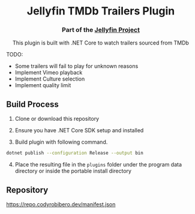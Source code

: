 <h1 align="center">Jellyfin TMDb Trailers Plugin</h1>
<h3 align="center">Part of the <a href="https://jellyfin.media">Jellyfin Project</a></h3>

<p align="center">
This plugin is built with .NET Core to watch trailers sourced from TMDb
</p>

TODO:
- Some trailers will fail to play for unknown reasons
- Implement Vimeo playback
- Implement Culture selection
- Implement quality limit

## Build Process

1. Clone or download this repository

2. Ensure you have .NET Core SDK setup and installed

3. Build plugin with following command.

```sh
dotnet publish --configuration Release --output bin
```
4. Place the resulting file in the `plugins` folder under the program data directory or inside the portable install directory

## Repository

https://repo.codyrobibero.dev/manifest.json